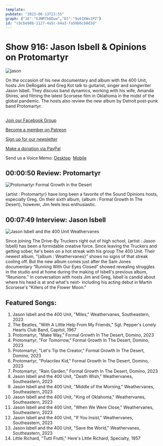 ```yaml
---
template: 
pubdate: "2023-06-13T23:55"
graph: {"1E":"GJNRTb6Duw","D1":"9u6IKWx1PZ"}
id: "cbcbe98b-1127-4a5c-b4a3-fa59b6cb0d3d"
---
```






# Show 916: Jason Isbell & Opinions on Protomartyr

![jason](https://static.soundopinions.org/images/2023/mv5bogzinmfkowqtowqync00nmy1ltkyy2utmmi4ywm2n2i3otk5xkeyxkfqcgdeqxvymtuxntk0ntu4-v1-fmjpg-ux1000.jpg)

On the occasion of his new documentary and album with the 400 Unit, hosts Jim DeRogatis and Greg Kot talk to guitarist, singer and songwriter Jason Isbell. They discuss band dynamics, working with his wife, Amanda Shires, and filming the latest Scorsese film in Oklahoma in the midst of the global pandemic. The hosts also review the new album by Detroit post-punk band Protomartyr.



## 

[Join our Facebook Group](https://bit.ly/3sivr9T)

[Become a member on Patreon](https://bit.ly/3slWZvc)

[Sign up for our newsletter](https://bit.ly/3eEvRnG)

[Make a donation via PayPal](https://bit.ly/3dmt9lU)

Send us a Voice Memo: [Desktop](bit.ly/2RyD5Ah)  [Mobile](sayhi.chat/soundops)



## 00:00:50 Review: Protomartyr

![Protomartyr Formal Growth in the Desert](https://static.soundopinions.org/assets/916/1E1.jpg)

{artist : Protomartyr} have long been a favorite of the Sound Opinions hosts, especially Greg. On their sixth album, {album : Formal Growth In The Desert}, however, Jim feels less enthusiastic.



## 00:07:49 Interview: Jason Isbell

![Jason Isbell and the 400 Unit Weathervanes](https://static.soundopinions.org/assets/916/D17.jpg)

Since joining The Drive-By Truckers right out of high school, {artist : Jason Isbell} has been a formidable creative force. Since leaving the Truckers and getting sober, he's been on a hot streak with his group The 400 Unit. Their newest album, “{album : Weathervanes}” shows no signs of that streak cooling off. But the new album comes just after the Sam Jones documentary “Running With Our Eyes Closed” showed revealing struggles in the studio and at home during the making of Isbell's previous album, “Reunions.” In conversation with hosts Jim and Greg, Isbell is candid about where his head is at and what's next- including his acting debut in Martin Scorsese's “Killers of the Flower Moon.”



## Featured Songs:

1. Jason Isbell and the 400 Unit, "Miles," Weathervanes, Southeastern, 2023
2. The Beatles, "With A Little Help From My Friends," Sgt. Pepper's Lonely Hearts Club Band, Capitol, 1967
3. Protomartyr, "Make Way," Formal Growth In The Desert, Domino, 2023
4. Protomartyr, "For Tomorrow," Formal Growth In The Desert, Domino, 2023
5. Protomartyr, "Let's Tip the Creator," Formal Growth In The Desert, Domino, 2023
6. Protomartyr, "Polacrilex Kid," Formal Growth In The Desert, Domino, 2023
7. Protomartyr, "Rain Garden," Formal Growth In The Desert, Domino, 2023
8. Jason Isbell and the 400 Unit, "Death Wish," Weathervanes, Southeastern, 2023
9. Jason Isbell and the 400 Unit, "Middle of the Morning," Weathervanes, Southeastern, 2023
10. Jason Isbell and the 400 Unit, "King of Oklahoma," Weathervanes, Southeastern, 2023
11. Jason Isbell and the 400 Unit, "When We Were Close," Weathervanes, Southeastern, 2023
12. Jason Isbell and the 400 Unit, "If You Insist," Weathervanes, Southeastern, 2023
13. Jason Isbell and the 400 Unit, "Save the World," Weathervanes, Southeastern, 2023
14. Little Richard, "Tutti Frutti," Here's Little Richard, Specialty, 1957
